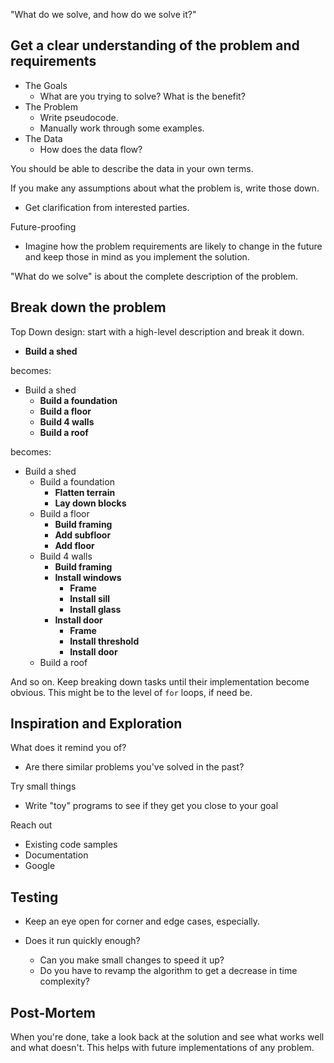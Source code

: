 "What do we solve, and how do we solve it?"

## Get a clear understanding of the problem and requirements

* The Goals
  * What are you trying to solve? What is the benefit?
* The Problem
  * Write pseudocode.
  * Manually work through some examples.
* The Data
  * How does the data flow?

You should be able to describe the data in your own terms.

If you make any assumptions about what the problem is, write those down.

* Get clarification from interested parties.

Future-proofing

* Imagine how the problem requirements are likely to change in the future and
  keep those in mind as you implement the solution.

"What do we solve" is about the complete description of the problem.

## Break down the problem

Top Down design: start with a high-level description and break it down.

* **Build a shed**

becomes:

* Build a shed
  * **Build a foundation**
  * **Build a floor**
  * **Build 4 walls**
  * **Build a roof**

becomes:

* Build a shed
  * Build a foundation
    * **Flatten terrain**
    * **Lay down blocks**
  * Build a floor
    * **Build framing**
    * **Add subfloor**
    * **Add floor**
  * Build 4 walls
    * **Build framing**
    * **Install windows**
      * **Frame**
      * **Install sill**
      * **Install glass**
    * **Install door**
      * **Frame**
      * **Install threshold**
      * **Install door**
  * Build a roof

And so on. Keep breaking down tasks until their implementation become obvious.
This might be to the level of `for` loops, if need be.

## Inspiration and Exploration

What does it remind you of?

* Are there similar problems you've solved in the past?

Try small things

* Write "toy" programs to see if they get you close to your goal

Reach out

* Existing code samples
* Documentation
* Google

## Testing

* Keep an eye open for corner and edge cases, especially.

* Does it run quickly enough?
  * Can you make small changes to speed it up?
  * Do you have to revamp the algorithm to get a decrease in time complexity?

## Post-Mortem

When you're done, take a look back at the solution and see what works well and
what doesn't. This helps with future implementations of any problem.
